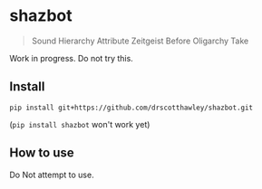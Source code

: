 # shazbot
> Sound Hierarchy Attribute Zeitgeist Before Oligarchy Take


Work in progress. Do not try this.

## Install

```
pip install git+https://github.com/drscotthawley/shazbot.git
```
(`pip install shazbot` won't work yet)

## How to use

Do Not attempt to use.
